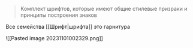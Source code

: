 > Комплект шрифтов, которые имеют общие стилевые призраки и  принципы построения знаков

Все семейства [[Шрифт|шрифта]] это гарнитура


![[Pasted image 20231101002329.png]]
